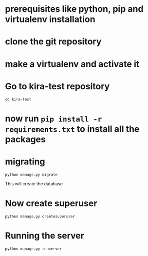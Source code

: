 # prerequisites like python, pip and virtualenv installation
# clone the git repository
# make a virtualenv and activate it 
# Go to kira-test repository 
`cd kira-test`
# now run `pip install -r requirements.txt` to install all the packages
# migrating
`python manage.py migrate`

This will create the database
# Now create superuser
`python manage.py createsuperuser`
# Running the server
`python manage.py runserver`
